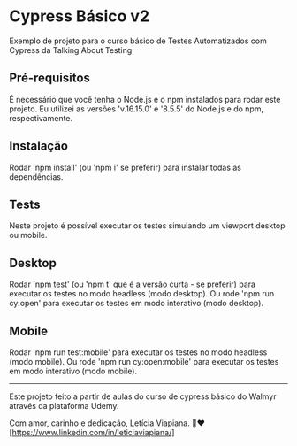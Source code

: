 # Cypress Básico v2

Exemplo de projeto para o curso básico de Testes Automatizados com Cypress da Talking About Testing

## Pré-requisitos

É necessário que você tenha o Node.js e o npm instalados para rodar este projeto.
Eu utilizei as versões 'v.16.15.0' e '8.5.5' do Node.js e do npm, respectivamente.

## Instalação

Rodar 'npm install' (ou 'npm i' se preferir) para instalar todas as dependências.

## Tests

Neste projeto é possível executar os testes simulando um viewport desktop ou mobile.

## Desktop

Rodar 'npm test' (ou 'npm t' que é a versão curta - se preferir) para executar os testes no modo headless (modo desktop).
Ou rode 'npm run cy:open' para executar os testes em modo interativo (modo desktop).

## Mobile
Rodar 'npm run test:mobile' para executar os testes no modo headless (modo mobile).
Ou rode 'npm run cy:open:mobile' para executar os testes em modo interativo (modo mobile).

-----

Este projeto feito a partir de aulas do curso de cypress básico do Walmyr através da plataforma Udemy.

Com amor, carinho e dedicação, Letícia Viapiana. 🚀❤️ [https://www.linkedin.com/in/leticiaviapiana/]